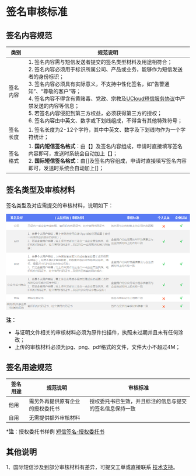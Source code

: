 # 签名审核标准



## 签名内容规范

| 类别     | 规范说明                                                     |
| -------- | ------------------------------------------------------------ |
| 签名内容 | 1. 签名内容需与短信发送者提交的签名类型材料及用途相符合；<br>2. 签名内容必须用于标识所属公司、产品或业务，能够作为短信发送者的身份标识；<br>3. 签名内容必须具有实际意义，不支持中性化签名，如“告警通知”、“尊敬的客户”等；<br>4. 签名内容不得含有黄赌毒、党政、宗教及[UCloud短信服务协议](/management_monitor/usms/introduction/service_level)中严禁发送的内容等信息；<br>5. 若签名内容侵犯到第三方权益，必须获得第三方的授权；<br>6. 签名内容由中英文、数字或下划线组成，不得含有其他特殊符号； |
| 签名长度 | 1. 签名长度为2-12个字符，其中中英文、数字及下划线均作为一个字符统计； |
| 签名格式 | 1. **国内短信签名格式**：由【】及签名内容组成，申请时直接填写签名内容即可，发送时系统会自动加上【】；<br/>2. **国际短信签名格式**：由[]及签名内容组成，申请时直接填写签名内容即可，发送时系统会自动加上[]； |



## 签名类型及审核材料

签名类型及对应需提交的审核材料，说明如下：

![](../../images/短信服务usms_签名类型与审核材料.png)

**注：**

  - 与证明文件相关的审核材料必须为原件扫描件，执照未过期并且未有任何涂改；
  - 上传的审核材料必须为jpg、png、pdf格式的文件，文件大小不超过4M；

## 签名用途规范

| **签名用途** | **规范说明**         | **审核标准**                     |
| -------- | ---------------- | ---------------------------- |
| 他用       | 需另外再提供原有企业的授权委托书 | 授权委托书已生效，并且标注的信息与提交的签名信息保持一致 |
| 自用       | 无需提供额外审核材料       |                              |

***注**：授权委托书样例 [短信签名-授权委托书](http://usms-static-file.cn-sh2.ufileos.com/%E7%9F%AD%E4%BF%A1%E6%9C%8D%E5%8A%A1USMS_%E6%8E%88%E6%9D%83%E5%A7%94%E6%89%98%E4%B9%A6_%E6%A0%B7%E5%BC%A0.doc)



## 其他说明

1、国际短信涉及到部分审核材料有差异，可提交工单或直接联系
[技术支持](https://www.ucloud.cn/site/service.html)。